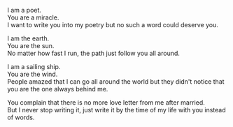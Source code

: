 I am a poet.  
You are a miracle.  
I want to write you into my poetry but no such a word could deserve you.  
  
I am the earth.  
You are the sun.  
No matter how fast I run, the path just follow you all around.  
  
I am a sailing ship.  
You are the wind.  
People amazed that I can go all around the world but they didn't notice that you are the one always behind me.  
  
You complain that there is no more love letter from me after married.  
But I never stop writing it, just write it by the time of my life with you instead of words.
